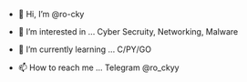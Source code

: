 - 👋 Hi, I’m @ro-cky
- 👀 I’m interested in ... Cyber Secruity, Networking, Malware
- 🌱 I’m currently learning ... C/PY/GO

- 📫 How to reach me ... Telegram @ro_ckyy

<!---
ro-cky/ro-cky is a ✨ special ✨ repository because its `README.md` (this file) appears on your GitHub profile.
You can click the Preview link to take a look at your changes.
--->
